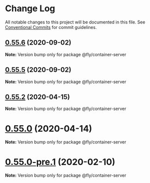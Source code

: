 # Change Log

All notable changes to this project will be documented in this file.
See [Conventional Commits](https://conventionalcommits.org) for commit guidelines.

## [0.55.6](https://github.com/superfly/fly/compare/v0.55.5...v0.55.6) (2020-09-02)

**Note:** Version bump only for package @fly/container-server





## [0.55.5](https://github.com/superfly/fly/compare/v0.55.4...v0.55.5) (2020-09-02)

**Note:** Version bump only for package @fly/container-server





## [0.55.2](https://github.com/superfly/fly/compare/v0.55.1...v0.55.2) (2020-04-15)

**Note:** Version bump only for package @fly/container-server





# [0.55.0](https://github.com/superfly/fly/compare/v0.55.0-pre.1...v0.55.0) (2020-04-14)

**Note:** Version bump only for package @fly/container-server





# [0.55.0-pre.1](https://github.com/superfly/fly/compare/v0.55.0-pre.0...v0.55.0-pre.1) (2020-02-10)

**Note:** Version bump only for package @fly/container-server
